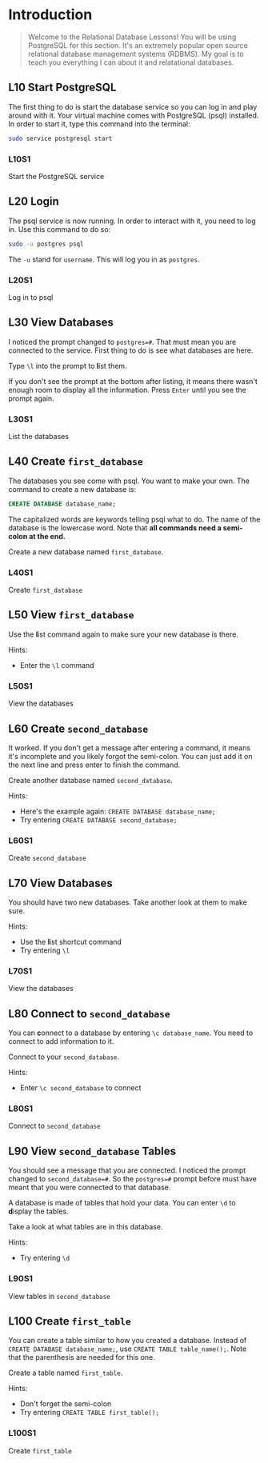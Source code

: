 # Introduction 

> Welcome to the Relational Database Lessons! You will be using PostgreSQL for this section. It's an extremely popular open source relational database management systems (RDBMS). My goal is to teach you everything I can about it and relatational databases. 

## L10 Start PostgreSQL

The first thing to do is start the database service so you can log in and play around with it. Your virtual machine comes with PostgreSQL (psql) installed. In order to start it, type this command into the terminal:

```bash
sudo service postgresql start
```

### L10S1

Start the PostgreSQL service

## L20 Login

The psql service is now running. In order to interact with it, you need to log in. Use this command to do so:

```bash
sudo -u postgres psql
```

The `-u` stand for `username`. This will log you in as `postgres`.

### L20S1

Log in to psql

## L30 View Databases

I noticed the prompt changed to `postgres=#`. That must mean you are connected to the service. First thing to do is see what databases are here.

Type `\l` into the prompt to **l**ist them.

If you don't see the prompt at the bottom after listing, it means there wasn't enough room to display all the information. Press `Enter` until you see the prompt again.

### L30S1

List the databases

## L40 Create `first_database`

The databases you see come with psql. You want to make your own. The command to create a new database is:

```sql
CREATE DATABASE database_name;
```

The capitalized words are keywords telling psql what to do. The name of the database is the lowercase word. Note that **all commands need a semi-colon at the end.**

Create a new database named `first_database`.

### L40S1

Create `first_database`

## L50 View `first_database`

Use the **l**ist command again to make sure your new database is there.

Hints:
* Enter the `\l` command

### L50S1

View the databases

## L60 Create `second_database`

It worked. If you don't get a message after entering a command, it means it's incomplete and you likely forgot the semi-colon. You can just add it on the next line and press enter to finish the command.

Create another database named `second_database`.

Hints:
* Here's the example again: `CREATE DATABASE database_name;`
* Try entering `CREATE DATABASE second_database;`

### L60S1

Create `second_database`

## L70 View Databases

You should have two new databases. Take another look at them to make sure.

Hints:
* Use the **l**ist shortcut command
* Try entering `\l`

### L70S1

View the databases

## L80 Connect to `second_database`

You can **c**onnect to a database by entering `\c database_name`. You need to connect to add information to it.

Connect to your `second_database`.

Hints:
* Enter `\c second_database` to connect

### L80S1

Connect to `second_database`

## L90 View `second_database` Tables

You should see a message that you are connected. I noticed the prompt changed to `second_database=#`. So the `postgres=#` prompt before must have meant that you were connected to that database.

A database is made of tables that hold your data. You can enter `\d` to **d**isplay the tables.

Take a look at what tables are in this database.

Hints:
* Try entering `\d`

### L90S1

View tables in `second_database`

## L100 Create `first_table`

You can create a table similar to how you created a database. Instead of `CREATE DATABASE database_name;`, use `CREATE TABLE table_name();`. Note that the parenthesis are needed for this one.

Create a table named `first_table`.

Hints:
* Don't forget the semi-colon
* Try entering `CREATE TABLE first_table();`

### L100S1

Create `first_table`